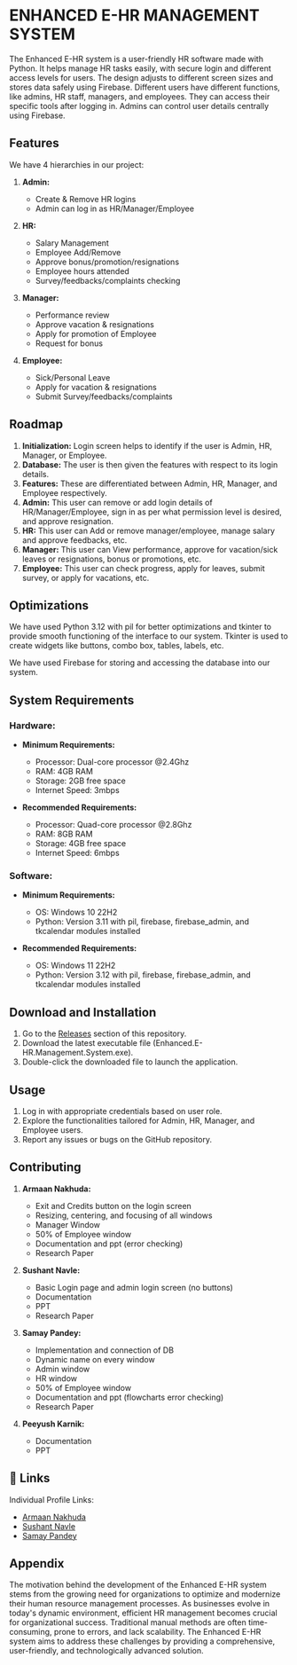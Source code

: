 
# ENHANCED E-HR MANAGEMENT SYSTEM

The Enhanced E-HR system is a user-friendly HR software made with Python. It helps manage HR tasks easily, with secure login and different access levels for users. The design adjusts to different screen sizes and stores data safely using Firebase. Different users have different functions, like admins, HR staff, managers, and employees. They can access their specific tools after logging in. Admins can control user details centrally using Firebase.

## Features

We have 4 hierarchies in our project:

1. **Admin:**
   - Create & Remove HR logins
   - Admin can log in as HR/Manager/Employee

2. **HR:**
   - Salary Management
   - Employee Add/Remove
   - Approve bonus/promotion/resignations
   - Employee hours attended
   - Survey/feedbacks/complaints checking

3. **Manager:**
   - Performance review
   - Approve vacation & resignations
   - Apply for promotion of Employee
   - Request for bonus

4. **Employee:**
   - Sick/Personal Leave
   - Apply for vacation & resignations
   - Submit Survey/feedbacks/complaints

## Roadmap

1. **Initialization:** Login screen helps to identify if the user is Admin, HR, Manager, or Employee.
2. **Database:** The user is then given the features with respect to its login details.
3. **Features:** These are differentiated between Admin, HR, Manager, and Employee respectively.
4. **Admin:** This user can remove or add login details of HR/Manager/Employee, sign in as per what permission level is desired, and approve resignation.
5. **HR:** This user can Add or remove manager/employee, manage salary and approve feedbacks, etc.
6. **Manager:** This user can View performance, approve for vacation/sick leaves or resignations, bonus or promotions, etc.
7. **Employee:** This user can check progress, apply for leaves, submit survey, or apply for vacations, etc.

## Optimizations

We have used Python 3.12 with pil for better optimizations and tkinter to provide smooth functioning of the interface to our system. Tkinter is used to create widgets like buttons, combo box, tables, labels, etc.

We have used Firebase for storing and accessing the database into our system.

## System Requirements

### Hardware:
- **Minimum Requirements:**
  - Processor: Dual-core processor @2.4Ghz
  - RAM: 4GB RAM
  - Storage: 2GB free space
  - Internet Speed: 3mbps

- **Recommended Requirements:**
  - Processor: Quad-core processor @2.8Ghz
  - RAM: 8GB RAM
  - Storage: 4GB free space
  - Internet Speed: 6mbps

### Software:
- **Minimum Requirements:**
  - OS: Windows 10 22H2
  - Python: Version 3.11 with pil, firebase, firebase_admin, and tkcalendar modules installed

- **Recommended Requirements:**
  - OS: Windows 11 22H2
  - Python: Version 3.12 with pil, firebase, firebase_admin, and tkcalendar modules installed

## Download and Installation
1. Go to the [Releases](https://github.com/ChampionSamay1644/Sem_4_Mini_Project/releases) section of this repository.
2. Download the latest executable file (Enhanced.E-HR.Management.System.exe).
3. Double-click the downloaded file to launch the application.

## Usage
1. Log in with appropriate credentials based on user role.
2. Explore the functionalities tailored for Admin, HR, Manager, and Employee users.
3. Report any issues or bugs on the GitHub repository.

## Contributing

1. **Armaan Nakhuda:**
   - Exit and Credits button on the login screen
   - Resizing, centering, and focusing of all windows
   - Manager Window
   - 50% of Employee window
   - Documentation and ppt (error checking)
   - Research Paper

2. **Sushant Navle:**
   - Basic Login page and admin login screen (no buttons)
   - Documentation
   - PPT
   - Research Paper

3. **Samay Pandey:**
   - Implementation and connection of DB
   - Dynamic name on every window
   - Admin window
   - HR window
   - 50% of Employee window
   - Documentation and ppt (flowcharts error checking)
   - Research Paper

4. **Peeyush Karnik:**
   - Documentation
   - PPT

## 🔗 Links
Individual Profile Links:
- [Armaan Nakhuda](https://github.com/Armaan4477)
- [Sushant Navle](https://github.com/Sushant305)
- [Samay Pandey](https://github.com/ChampionSamay1644)

## Appendix
The motivation behind the development of the Enhanced E-HR system stems from the growing need for organizations to optimize and modernize their human resource management processes. As businesses evolve in today's dynamic environment, efficient HR management becomes crucial for organizational success. Traditional manual methods are often time-consuming, prone to errors, and lack scalability. The Enhanced E-HR system aims to address these challenges by providing a comprehensive, user-friendly, and technologically advanced solution.
